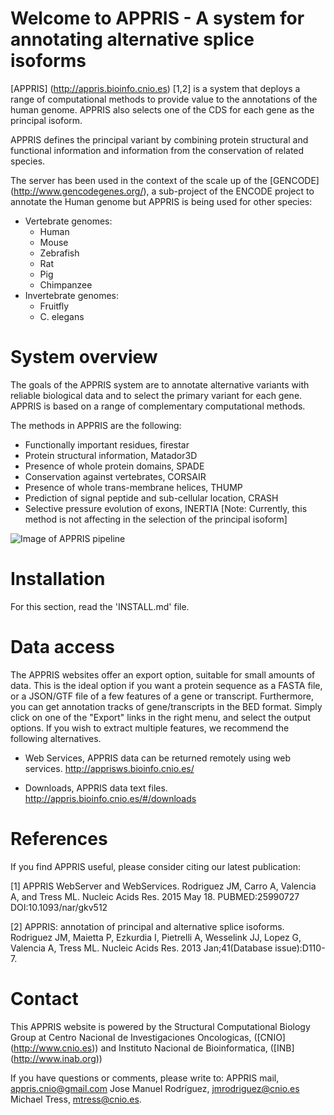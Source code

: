 Welcome to APPRIS - A system for annotating alternative splice isoforms
=======================================================================
[APPRIS] (http://appris.bioinfo.cnio.es) [1,2] is a system that deploys a range of computational methods to provide value to the annotations of the human genome. APPRIS also selects one of the CDS for each gene as the principal isoform.

APPRIS defines the principal variant by combining protein structural and functional information and information from the conservation of related species.

The server has been used in the context of the scale up of the [GENCODE] (http://www.gencodegenes.org/), a sub-project of the ENCODE project to annotate the Human genome but APPRIS is being used for other species:
  * Vertebrate genomes:
	  * Human
	  * Mouse
	  * Zebrafish
	  * Rat
	  * Pig
	  * Chimpanzee
  * Invertebrate genomes:
  	  * Fruitfly
  	  * C. elegans  	


System overview
===============
The goals of the APPRIS system are to annotate alternative variants with reliable biological data and to select the primary variant for each gene. APPRIS is based on a range of complementary computational methods.

The methods in APPRIS are the following:
  * Functionally important residues, firestar
  * Protein structural information, Matador3D
  * Presence of whole protein domains, SPADE
  * Conservation against vertebrates, CORSAIR
  * Presence of whole trans-membrane helices, THUMP
  * Prediction of signal peptide and sub-cellular location, CRASH
  * Selective pressure evolution of exons, INERTIA [Note: Currently, this method is not affecting in the selection of the principal isoform]

![Image of APPRIS pipeline](http://appris.bioinfo.cnio.es/img/APPRIS_analysis.png)


Installation
============
For this section, read the 'INSTALL.md' file.

Data access
===========
The APPRIS websites offer an export option, suitable for small amounts of data. This is the ideal option if you want a protein sequence as a FASTA file, or a JSON/GTF file of a few features of a gene or transcript. Furthermore, you can get annotation tracks of gene/transcripts in the BED format. Simply click on one of the "Export" links in the right menu, and select the output options. If you wish to extract multiple features, we recommend the following alternatives.

  * Web Services, APPRIS data can be returned remotely using web services.
  http://apprisws.bioinfo.cnio.es/

  * Downloads, APPRIS data text files.
  http://appris.bioinfo.cnio.es/#/downloads


References
==========
If you find APPRIS useful, please consider citing our latest publication:

[1] APPRIS WebServer and WebServices.
Rodriguez JM, Carro A, Valencia A, and Tress ML.
Nucleic Acids Res. 2015 May 18.
PUBMED:25990727 DOI:10.1093/nar/gkv512

[2] APPRIS: annotation of principal and alternative splice isoforms.
Rodriguez JM, Maietta P, Ezkurdia I, Pietrelli A, Wesselink JJ, Lopez G, Valencia A, Tress ML.
Nucleic Acids Res. 2013 Jan;41(Database issue):D110-7.


Contact
=======
This APPRIS website is powered by the Structural Computational Biology Group at
	Centro Nacional de Investigaciones Oncologicas, ([CNIO] (http://www.cnio.es))
		and
	Instituto Nacional de Bioinformatica, ([INB] (http://www.inab.org))

If you have questions or comments, please write to:
    APPRIS mail, appris.cnio@gmail.com
	Jose Manuel Rodríguez, jmrodriguez@cnio.es
	Michael Tress, mtress@cnio.es.

		
